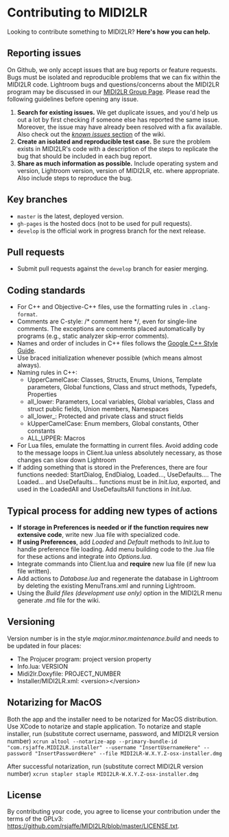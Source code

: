 # Contributing to MIDI2LR

Looking to contribute something to MIDI2LR? **Here's how you can help.**

## Reporting issues

On Github, we only accept issues that are bug reports or feature requests. Bugs must be isolated and reproducible problems that we can fix within the MIDI2LR code. Lightroom bugs and questions/concerns about the MIDI2LR program may be discussed in our [MIDI2LR Group Page](https://groups.google.com/forum/#!forum/midi2lr). Please read the following guidelines before opening any issue.

1. **Search for existing issues.** We get duplicate issues, and you'd help us out a lot by first checking if someone else has reported the same issue. Moreover, the issue may have already been resolved with a fix available. Also check out the [*known issues* section](https://github.com/rsjaffe/MIDI2LR/wiki#faqknown-issues) of the wiki.
2. **Create an isolated and reproducible test case.** Be sure the problem exists in MIDI2LR's code with a description of the steps to replicate the bug that should be included in each bug report.
3. **Share as much information as possible.** Include operating system and version, Lightroom version, version of MIDI2LR, etc. where appropriate. Also include steps to reproduce the bug.

## Key branches

- `master` is the latest, deployed version.
- `gh-pages` is the hosted docs (not to be used for pull requests).
- `develop` is the official work in progress branch for the next release.

## Pull requests

- Submit pull requests against the `develop` branch for easier merging.

## Coding standards
- For C++ and Objective-C++ files, use the formatting rules in `.clang-format`.
- Comments are C-style: /* comment here */, even for single-line comments. The exceptions are comments placed automatically by programs (e.g., static analyzer skip-error comments).
- Names and order of includes in C++ files follows the [Google C++ Style Guide](https://google.github.io/styleguide/cppguide.html#Names_and_Order_of_Includes).
- Use braced initialization whenever possible (which means almost always).
- Naming rules in C++:
  - UpperCamelCase: Classes, Structs, Enums, Unions, Template parameters, Global functions, Class and struct methods, Typedefs, Properties
  - all_lower: Parameters, Local variables, Global variables, Class and struct public fields, Union members, Namespaces
  - all_lower_: Protected and private class and struct fields
  - kUpperCamelCase: Enum members, Global constants, Other constants
  - ALL_UPPER: Macros
- For Lua files, emulate the formatting in current files. Avoid adding code to the message loops in Client.lua unless absolutely necessary, as those changes can slow down Lightroom
- If adding something that is stored in the Preferences, there are four functions needed: StartDialog, EndDialog, Loaded..., UseDefaults.... The Loaded... and UseDefaults... functions must be in *Init.lua*, exported, and used in the LoadedAll and UseDefaultsAll functions in *Init.lua*.

## Typical process for adding new types of actions
- **If storage in Preferences is needed or if the function requires new extensive code**, write new .lua file with specialized code.
- **If using Preferences**, add *Loaded* and *Default* methods to *Init.lua* to handle preference file loading. Add menu building code to the .lua file for these actions and integrate into *Options.lua*.
- Integrate commands into Client.lua and **require** new lua file (if new lua file written).
- Add actions to *Database.lua* and regenerate the database in Lightroom by deleting the existing MenuTrans.xml and running Lightroom.
- Using the *Build files (development use only)* option in the MIDI2LR menu generate .md file for the wiki.

## Versioning

Version number is in the style *major.minor.maintenance.build* and needs to be updated in four places:

- The Projucer program: project version property 
- Info.lua: VERSION
- Midi2lr.Doxyfile: PROJECT_NUMBER
- Installer/MIDI2LR.xml: \<version\>\</version\>

## Notarizing for MacOS

Both the app and the installer need to be notarized for MacOS distribution. Use XCode to notarize and staple application. To notarize and staple installer, run (substitute correct username, password, and MIDI2LR version number)
`xcrun altool --notarize-app --primary-bundle-id "com.rsjaffe.MIDI2LR.installer" --username "InsertUsernameHere" --password "InsertPasswordHere" --file MIDI2LR-W.X.Y.Z-osx-installer.dmg`

After successful notarization, run (substitute correct MIDI2LR version number)
`xcrun stapler staple MIDI2LR-W.X.Y.Z-osx-installer.dmg`

## License

By contributing your code, you agree to license your contribution under the terms of the GPLv3: https://github.com/rsjaffe/MIDI2LR/blob/master/LICENSE.txt.
